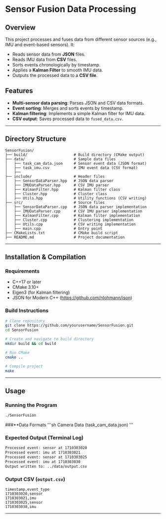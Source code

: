# Sensor Fusion Data Processing

## Overview
This project processes and fuses data from different sensor sources (e.g., IMU and event-based sensors). It:
- Reads sensor data from **JSON** files.
- Reads IMU data from **CSV** files.
- Sorts events chronologically by timestamp.
- Applies a **Kalman Filter** to smooth IMU data.
- Outputs the processed data to a **CSV file**.

## Features
- **Multi-sensor data parsing**: Parses JSON and CSV data formats.
- **Event sorting**: Merges and sorts events by timestamp.
- **Kalman filtering**: Implements a simple Kalman filter for IMU data.
- **CSV output**: Saves processed data to `fused_data.csv`.

---

## Directory Structure
```
SensorFusion/
├── build/                     # Build directory (CMake output)
├── data/                      # Sample data files
│   ├── task_cam_data.json     # Sensor event data (JSON format)
│   ├── task_imu.csv           # IMU event data (CSV format)
│   ├── 
├── include/                   # Header files
│   ├── SensorDataParser.hpp   # JSON data parser
│   ├── IMUDataParser.hpp      # CSV IMU parser
│   ├── KalmanFilter.hpp       # Kalman filter class
│   ├── Cluster.hpp            # Cluster class
│   ├── Utils.hpp              # Utility functions (CSV writing)
├── src/                       # Source files
│   ├── SensorDataParser.cpp   # JSON data parser implementation
│   ├── IMUDataParser.cpp      # CSV IMU parser implementation
│   ├── KalmanFilter.cpp       # Kalman filter implementation
│   ├── Cluster.cpp            # Clustering implementation
│   ├── Utils.cpp              # CSV writing implementation
│   ├── main.cpp               # Entry point
├── CMakeLists.txt             # CMake build script
├── README.md                  # Project documentation
```

---

## Installation & Compilation
### **Requirements**
- C++17 or later
- CMake 3.10+
- Eigen3 (for Kalman filtering)
- JSON for Modern C++ (https://github.com/nlohmann/json)

### **Build Instructions**
```sh
# Clone repository
git clone https://github.com/yourusername/SensorFusion.git
cd SensorFusion

# Create and navigate to build directory
mkdir build && cd build

# Run CMake
cmake ..

# Compile project
make
```

---

## Usage
### **Running the Program**
```sh
./SensorFusion
```

###**Data Formats
'''sh
Camera Data (task_cam_data.json)
'''


### **Expected Output (Terminal Log)**
```sh
Processed event: sensor at 1710303020
Processed event: imu at 1710303021
Processed event: sensor at 1710303025
Processed event: imu at 1710303030
Output written to: ../data/output.csv
```

### **Output CSV (`output.csv`)**
```
timestamp,event_type
1710303020,sensor
1710303021,imu
1710303025,sensor
1710303030,imu
```

---

